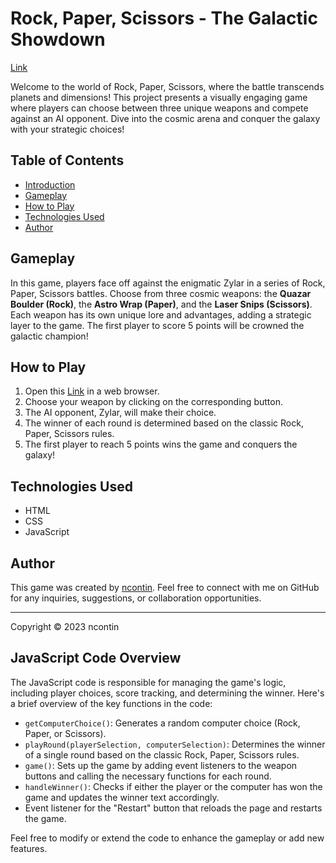 # Rock, Paper, Scissors - The Galactic Showdown

<a href="https://ncontin.github.io/rock-paper-scissors/">Link</a>

Welcome to the world of Rock, Paper, Scissors, where the battle transcends planets and dimensions! This project presents a visually engaging game where players can choose between three unique weapons and compete against an AI opponent. Dive into the cosmic arena and conquer the galaxy with your strategic choices!

## Table of Contents

-   [Introduction](#rock-paper-scissors---the-galactic-showdown)
-   [Gameplay](#gameplay)
-   [How to Play](#how-to-play)
-   [Technologies Used](#technologies-used)
-   [Author](#author)

## Gameplay

In this game, players face off against the enigmatic Zylar in a series of Rock, Paper, Scissors battles. Choose from three cosmic weapons: the **Quazar Boulder (Rock)**, the **Astro Wrap (Paper)**, and the **Laser Snips (Scissors)**. Each weapon has its own unique lore and advantages, adding a strategic layer to the game. The first player to score 5 points will be crowned the galactic champion!

## How to Play

1. Open this <a href="https://ncontin.github.io/rock-paper-scissors/">Link</a> in a web browser.
2. Choose your weapon by clicking on the corresponding button.
3. The AI opponent, Zylar, will make their choice.
4. The winner of each round is determined based on the classic Rock, Paper, Scissors rules.
5. The first player to reach 5 points wins the game and conquers the galaxy!

## Technologies Used

-   HTML
-   CSS
-   JavaScript

## Author

This game was created by [ncontin](https://github.com/ncontin). Feel free to connect with me on GitHub for any inquiries, suggestions, or collaboration opportunities.

---

Copyright © 2023 ncontin

## JavaScript Code Overview

The JavaScript code is responsible for managing the game's logic, including player choices, score tracking, and determining the winner. Here's a brief overview of the key functions in the code:

-   `getComputerChoice()`: Generates a random computer choice (Rock, Paper, or Scissors).
-   `playRound(playerSelection, computerSelection)`: Determines the winner of a single round based on the classic Rock, Paper, Scissors rules.
-   `game()`: Sets up the game by adding event listeners to the weapon buttons and calling the necessary functions for each round.
-   `handleWinner()`: Checks if either the player or the computer has won the game and updates the winner text accordingly.
-   Event listener for the "Restart" button that reloads the page and restarts the game.

Feel free to modify or extend the code to enhance the gameplay or add new features.
